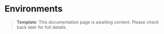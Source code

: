 # Environments

> **Template**: This documentation page is awaiting content. Please check back later for full details.
